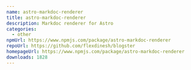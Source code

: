 ```yaml
---
name: astro-markdoc-renderer
title: astro-markdoc-renderer
description: Markdoc renderer for Astro
categories:
  - other
npmUrl: https://www.npmjs.com/package/astro-markdoc-renderer
repoUrl: https://github.com/flexdinesh/blogster
homepageUrl: https://www.npmjs.com/package/astro-markdoc-renderer
downloads: 1828
---
```

